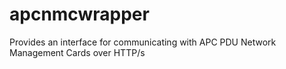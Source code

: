 # apcnmcwrapper
Provides an interface for communicating with APC PDU Network Management Cards over HTTP/s

